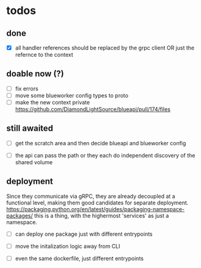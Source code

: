 
# todos

## done
- [x] all handler references should be replaced by the grpc client OR just the refernce to the context


## doable now (?)

- [ ] fix errors
- [ ] move some blueworker config types to proto
- [ ] make the new context private https://github.com/DiamondLightSource/blueapi/pull/174/files

## still awaited

- [ ] get the scratch area and then decide blueapi and blueworker config
- [ ] the api can pass the path or they each do independent discovery of the shared volume


## deployment

Since they communicate via gRPC, they are already decoupled at a functional level, making them good candidates for separate deployment.
https://packaging.python.org/en/latest/guides/packaging-namespace-packages/
this is a thing, with the highermost 'services' as just a namespace.


- [ ] can deploy one package just with different entrypoints
- [ ] move the initalization logic away from CLI
- [ ] even the same dockerfile, just different entrypoints

